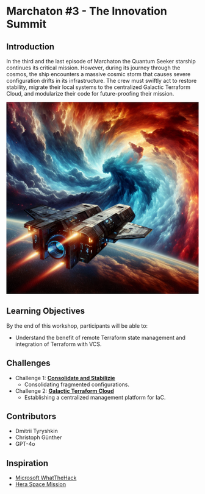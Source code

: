 # Marchaton #3 - The Innovation Summit

## Introduction

In the third and the last episode of Marchaton the Quantum Seeker starship continues its critical mission. However, during its journey through the cosmos, the ship encounters a massive cosmic storm that causes severe configuration drifts in its infrastructure. The crew must swiftly act to restore stability, migrate their local systems to the centralized Galactic Terraform Cloud, and modularize their code for future-proofing their mission.

<img src="Challenges/images/spacecraft.png" width="512"/>

## Learning Objectives

By the end of this workshop, participants will be able to:

- Understand the benefit of remote Terraform state management and integration of Terraform with VCS.

## Challenges
- Challenge 1: **[Consolidate and Stabilizie](Challenges/Challenge-01.md)**
   - Consolidating fragmented configurations.
- Challenge 2: **[Galactic Terraform Cloud](Challenges/Challenge-02.md)**
   - Establishing a centralized management platform for IaC.

## Contributors
- Dmitrii Tyryshkin
- Christoph Günther
- GPT-4o

## Inspiration
- [Microsoft WhatTheHack](https://microsoft.github.io/WhatTheHack/)
- [Hera Space Mission](https://www.heramission.space/)